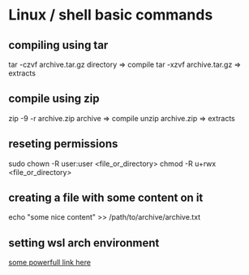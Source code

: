 # Linux / shell basic commands

## compiling using tar
tar -czvf archive.tar.gz directory => compile
tar -xzvf archive.tar.gz => extracts

## compile using zip
zip -9 -r archive.zip archive => compile
unzip archive.zip => extracts

## reseting permissions
sudo chown -R user:user <file_or_directory>
chmod -R u+rwx <file_or_directory>

## creating a file with some content on it
echo "some nice content" >> /path/to/archive/archive.txt

## setting wsl arch environment
[some powerfull link here](https://gist.github.com/ld100/3376435a4bb62ca0906b0cff9de4f94b#install-docker)
